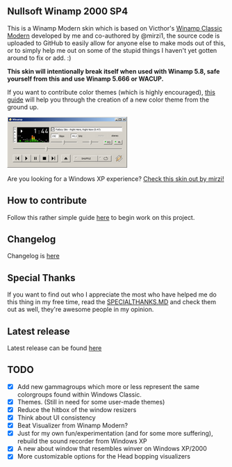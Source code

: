 ## Nullsoft Winamp 2000 SP4
This is a Winamp Modern skin which is based on Victhor's [Winamp Classic Modern](https://www.deviantart.com/victhor/art/Winamp-Classic-Modern-by-Victhor-805797724) developed by me and co-authored by @mirzi1, the source code is uploaded to GitHub to easily allow for anyone else to make mods out of this, or to simply help me out on some of the stupid things I haven't yet gotten around to fix or add. :)

**This skin will intentionally break itself when used with Winamp 5.8, safe yourself from this and use Winamp 5.666 or WACUP.**

If you want to contribute color themes (which is highly encouraged), [this guide](https://github.com/0x5066/Winamp2000SP4/blob/master/contributing.md) will help you through the creation of a new color theme from the ground up.

![Screenshot](https://github.com/0x5066/Winamp2000SP4/blob/master/screenshot.png?raw=true)

Are you looking for a Windows XP experience?
[Check this skin out by mirzi!](https://github.com/mirzi1/winampxp)

## How to contribute
Follow this rather simple guide [here](https://github.com/0x5066/Winamp2000SP4/blob/master/contributing.md) to begin work on this project.

## Changelog
Changelog is [here](https://github.com/0x5066/Winamp2000SP4/blob/master/CHANGELOG.md)

## Special Thanks
If you want to find out who I appreciate the most who have helped me do this thing in my free time, read the [SPECIALTHANKS.MD](https://github.com/0x5066/Winamp2000SP4/blob/master/SPECIALTHANKS.md) and check them out as well, they're awesome people in my opinion.

## Latest release
Latest release can be found [here](https://github.com/0x5066/Winamp2000SP4/releases)

## TODO

 - [x] Add new gammagroups which more or less represent the same colorgroups found within Windows Classic.
 - [x] Themes. (Still in need for some user-made themes)
 - [x] Reduce the hitbox of the window resizers
 - [x] Think about UI consistency
 - [x] Beat Visualizer from Winamp Modern?
 - [x] Just for my own fun/experimentation (and for some more suffering), rebuild the sound recorder from Windows XP
 - [x] A new about window that resembles winver on Windows XP/2000
 - [X] More customizable options for the Head bopping visualizers
